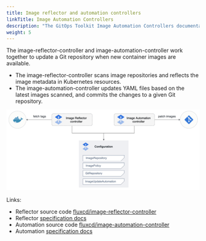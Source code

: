 ```yaml
---
title: Image reflector and automation controllers
linkTitle: Image Automation Controllers
description: "The GitOps Toolkit Image Automation Controllers documentation."
weight: 5
---
```


The image-reflector-controller and image-automation-controller work together to update a Git
repository when new container images are available.

- The image-reflector-controller scans image repositories and reflects the image metadata in
  Kubernetes resources.
- The image-automation-controller updates YAML files based on the latest images scanned, and commits
  the changes to a given Git repository.

![](/img/image-update-automation.png)

Links:

- Reflector source code [fluxcd/image-reflector-controller](https://github.com/fluxcd/image-reflector-controller)
- Reflector [specification docs](https://github.com/fluxcd/image-reflector-controller/tree/main/docs/spec)
- Automation source code [fluxcd/image-automation-controller](https://github.com/fluxcd/image-automation-controller)
- Automation [specification docs](https://github.com/fluxcd/image-automation-controller/tree/main/docs/spec)

